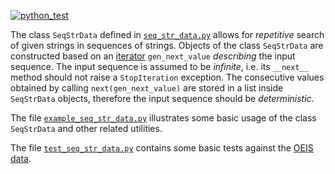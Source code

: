 [![python_test](https://github.com/vil02/pi2021/actions/workflows/python_test.yml/badge.svg)](https://github.com/vil02/pi2021/actions/workflows/python_test.yml)

The class `SeqStrData` defined in [`seq_str_data.py`](seq_str_data.py) allows for _repetitive_ search of given strings in sequences of strings.
Objects of the class `SeqStrData` are constructed based on an [iterator](https://wiki.python.org/moin/Iterator) `gen_next_value` _describing_ the input sequence.
The input sequence is assumed to be _infinite_, i.e. its `__next__` method should not raise a `StopIteration` exception.
The consecutive values obtained by calling `next(gen_next_value)` are stored in a list inside `SeqStrData` objects, therefore the input sequence should be _deterministic_.

The file [`example_seq_str_data.py`](example_seq_str_data.py) illustrates some basic usage of the class `SeqStrData` and other related utilities.

The file [`test_seq_str_data.py`](test_seq_str_data.py) contains some basic tests against the [OEIS data](https://oeis.org/).
